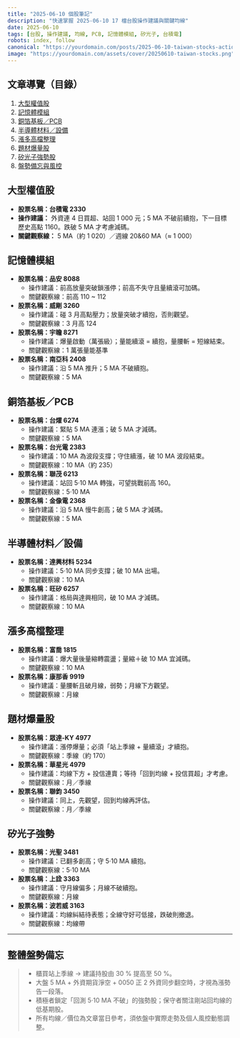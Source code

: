 ```yaml
---
title: "2025-06-10 個股筆記"
description: "快速掌握 2025-06-10 17 檔台股操作建議與關鍵均線"
date: 2025-06-10
tags: [台股, 操作建議, 均線, PCB, 記憶體模組, 矽光子, 台積電]
robots: index, follow
canonical: "https://yourdomain.com/posts/2025-06-10-taiwan-stocks-action-plan"
image: "https://yourdomain.com/assets/cover/20250610-taiwan-stocks.png"
---
```


## 文章導覽（目錄）
1. [大型權值股](#大型權值股)
2. [記憶體模組](#記憶體模組)
3. [銅箔基板／PCB](#銅箔基板pcb)
4. [半導體材料／設備](#半導體材料設備)
5. [漲多高檔整理](#漲多高檔整理股)
6. [題材爆量股](#題材爆量股)
7. [矽光子強勢股](#矽光子強勢股)
8. [盤勢備忘與風控](#盤勢備忘與風控)


## **大型權值股**  
   * **股票名稱：台積電 2330**  
   * **操作建議：** 外資連 4 日買超、站回 1 000 元；5 MA 不破前續抱，下一目標歷史高點 1160。跌破 5 MA 才考慮減碼。  
   * **關鍵觀察線：** 5 MA（約 1 020）／週線 20&60 MA（≈ 1 000）  

## **記憶體模組**  
   * **股票名稱：品安 8088**  
     * 操作建議：前高放量突破鎖漲停；前高不失守且量續滾可加碼。  
     * 關鍵觀察線：前高 110 ~ 112  
   * **股票名稱：威剛 3260**  
     * 操作建議：碰 3 月高點壓力；放量突破才續抱，否則觀望。  
     * 關鍵觀察線：3 月高 124  
   * **股票名稱：宇瞻 8271**  
     * 操作建議：爆量啟動（萬張級）；量能續滾 = 續抱，量腰斬 = 短線結束。  
     * 關鍵觀察線：1 萬張量能基準  
   * **股票名稱：南亞科 2408**  
     * 操作建議：沿 5 MA 推升；5 MA 不破續抱。  
     * 關鍵觀察線：5 MA  

## **銅箔基板／PCB**  
   * **股票名稱：台燿 6274**  
     * 操作建議：緊貼 5 MA 連漲；破 5 MA 才減碼。  
     * 關鍵觀察線：5 MA  
   * **股票名稱：台光電 2383**  
     * 操作建議：10 MA 為波段支撐；守住續漲，破 10 MA 波段結束。  
     * 關鍵觀察線：10 MA（約 235）  
   * **股票名稱：聯茂 6213**  
     * 操作建議：站回 5‧10 MA 轉強，可望挑戰前高 160。  
     * 關鍵觀察線：5‧10 MA  
   * **股票名稱：金像電 2368**  
     * 操作建議：沿 5 MA 慢牛創高；破 5 MA 才減碼。  
     * 關鍵觀察線：5 MA  

## **半導體材料／設備**  
   * **股票名稱：達興材料 5234**  
     * 操作建議：5‧10 MA 同步支撐；破 10 MA 出場。  
     * 關鍵觀察線：10 MA  
   * **股票名稱：旺矽 6257**  
     * 操作建議：格局與達興相同，破 10 MA 才減碼。  
     * 關鍵觀察線：10 MA  

## **漲多高檔整理**  
   * **股票名稱：富喬 1815**  
     * 操作建議：爆大量後量縮轉震盪；量縮＋破 10 MA 宜減碼。  
     * 關鍵觀察線：10 MA  
   * **股票名稱：康那香 9919**  
     * 操作建議：量腰斬且破月線，弱勢；月線下方觀望。  
     * 關鍵觀察線：月線  

## **題材爆量股**  
   * **股票名稱：眾達-KY 4977**  
     * 操作建議：漲停爆量；必須「站上季線 + 量續滾」才續抱。  
     * 關鍵觀察線：季線（約 170）  
   * **股票名稱：華星光 4979**  
     * 操作建議：均線下方 + 投信連賣；等待「回到均線 + 投信買超」才考慮。  
     * 關鍵觀察線：月／季線  
   * **股票名稱：聯鈞 3450**  
     * 操作建議：同上，先觀望，回到均線再評估。  
     * 關鍵觀察線：月／季線  

## **矽光子強勢**  
   * **股票名稱：光聖 3481**  
     * 操作建議：已翻多創高；守 5‧10 MA 續抱。  
     * 關鍵觀察線：5‧10 MA  
   * **股票名稱：上詮 3363**  
     * 操作建議：守月線偏多；月線不破續抱。  
     * 關鍵觀察線：月線  
   * **股票名稱：波若威 3163**  
     * 操作建議：均線糾結待表態；全線守好可低接，跌破則撤退。  
     * 關鍵觀察線：均線帶  

---

## **整體盤勢備忘**  
> * 櫃買站上季線 → 建議持股由 30 % 提高至 50 %。  
> * 大盤 5 MA + 外資期貨淨空 + 0050 正 2 外資同步翻空時，才視為漲勢告一段落。  
> * 積極者鎖定「回測 5‧10 MA 不破」的強勢股；保守者關注剛站回均線的低基期股。  
> * 所有均線／價位為文章當日參考，須依盤中實際走勢及個人風控動態調整。  
